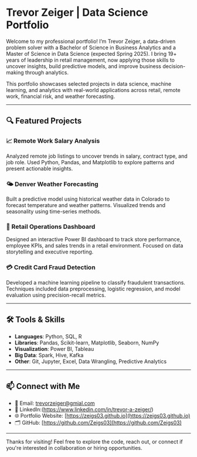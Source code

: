 # Trevor Zeiger | Data Science Portfolio

Welcome to my professional portfolio! I’m Trevor Zeiger, a data-driven problem solver with a Bachelor of Science in Business Analytics and a Master of Science in Data Science (expected Spring 2025). 
I bring 19+ years of leadership in retail management, now applying those skills to uncover insights, build predictive models, and improve business decision-making through analytics.

This portfolio showcases selected projects in data science, machine learning, and analytics with real-world applications across retail, remote work, financial risk, and weather forecasting.

---

## 🔍 Featured Projects

### 📈 Remote Work Salary Analysis
Analyzed remote job listings to uncover trends in salary, contract type, and job role. Used Python, Pandas, and Matplotlib to explore patterns and present actionable insights.

### 🌤️ Denver Weather Forecasting
Built a predictive model using historical weather data in Colorado to forecast temperature and weather patterns. Visualized trends and seasonality using time-series methods.

### 💼 Retail Operations Dashboard
Designed an interactive Power BI dashboard to track store performance, employee KPIs, and sales trends in a retail environment. Focused on data storytelling and executive reporting.

### 💳 Credit Card Fraud Detection
Developed a machine learning pipeline to classify fraudulent transactions. Techniques included data preprocessing, logistic regression, and model evaluation using precision-recall metrics.

---

## 🛠 Tools & Skills

- **Languages**: Python, SQL, R  
- **Libraries**: Pandas, Scikit-learn, Matplotlib, Seaborn, NumPy  
- **Visualization**: Power BI, Tableau  
- **Big Data**: Spark, Hive, Kafka  
- **Other**: Git, Jupyter, Excel, Data Wrangling, Predictive Analytics

---

## 📫 Connect with Me

- 📧 Email: trevorzeiger@gmial.com 
- 🔗 LinkedIn:(https://www.linkedin.com/in/trevor-a-zeiger/) 
- 🌐 Portfolio Website: [https://zeigs03.github.io](https://zeigs03.github.io)  
- 🗂️ GitHub: [https://github.com/Zeigs03](https://github.com/Zeigs03)

---

Thanks for visiting! Feel free to explore the code, reach out, or connect if you're interested in collaboration or hiring opportunities.
